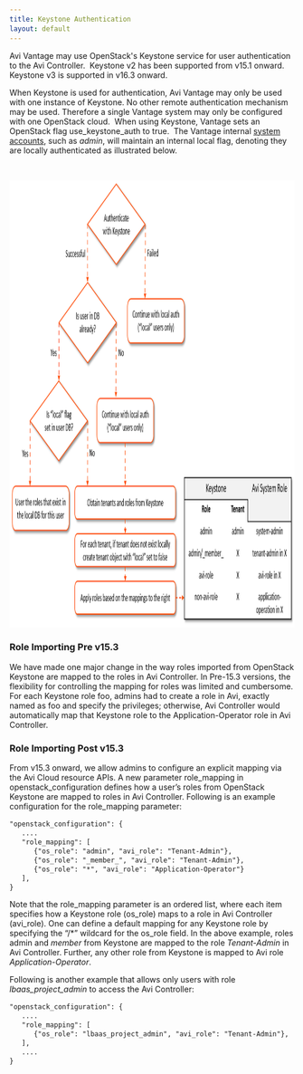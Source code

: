 ```yaml
---
title: Keystone Authentication
layout: default
---
```

Avi Vantage may use OpenStack's Keystone service for user authentication to the Avi Controller.  Keystone v2 has been supported from v15.1 onward.  Keystone v3 is supported in v16.3 onward.

When Keystone is used for authentication, Avi Vantage may only be used with one instance of Keystone. No other remote authentication mechanism may be used. Therefore a single Vantage system may only be configured with one OpenStack cloud.  When using Keystone, Vantage sets an OpenStack flag use_keystone_auth to true.  The Vantage internal <a href="/default-system-accounts/">system accounts</a>, such as *admin*, will maintain an internal local flag, denoting they are locally authenticated as illustrated below.

 

<a href="img/Keystone.png"><img class="alignnone wp-image-13695 size-full" src="img/Keystone.png" alt="Avi Vantage authentication with OpenStack Keystone" width="1125" height="789"></a>

### Role Importing Pre v15.3

We have made one major change in the way roles imported from OpenStack Keystone are mapped to the roles in Avi Controller. In Pre-15.3 versions, the flexibility for controlling the mapping for roles was limited and cumbersome. For each Keystone role foo, admins had to create a role in Avi, exactly named as foo and specify the privileges; otherwise, Avi Controller would automatically map that Keystone role to the Application-Operator role in Avi Controller.

### Role Importing Post v15.3

From v15.3 onward, we allow admins to configure an explicit mapping via the Avi Cloud resource APIs. A new parameter role_mapping in openstack_configuration defines how a user’s roles from OpenStack Keystone are mapped to roles in Avi Controller. Following is an example configuration for the role_mapping parameter:

<pre><code class="language-lua">"openstack_configuration": {
   ....
   "role_mapping": [
      {"os_role": "admin", "avi_role": "Tenant-Admin"},
      {"os_role": "_member_", "avi_role": "Tenant-Admin"},
      {"os_role": "*", "avi_role": "Application-Operator"}
   ],
}</code></pre>  

Note that the role_mapping parameter is an ordered list, where each item specifies how a Keystone role (os_role) maps to a role in Avi Controller (avi_role). One can define a default mapping for any Keystone role by specifying the “/*” wildcard for the os_role field. In the above example, roles admin and _member_ from Keystone are mapped to the role *Tenant-Admin* in Avi Controller. Further, any other role from Keystone is mapped to Avi role *Application-Operator*.

Following is another example that allows only users with role *lbaas_project_admin* to access the Avi Controller:


<pre><code class="language-lua">"openstack_configuration": {
   ....
   "role_mapping": [
      {"os_role": "lbaas_project_admin", "avi_role": "Tenant-Admin"},
   ],
   ....
}</code></pre>  